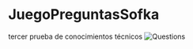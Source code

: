 # JuegoPreguntasSofka
tercer prueba de conocimientos técnicos
![Questions](https://user-images.githubusercontent.com/59134236/160052805-9ae9914b-ea5b-4fa7-8996-94776128a34c.jpeg)
